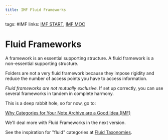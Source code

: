 ```yaml
---
title: IMF Fluid Frameworks
---
```

tags: #IMF
links: [IMF START](out/imf-start.md), [IMF MOC](out/imf-moc.md)

# Fluid Frameworks
A framework is an essential supporting structure. 
A fluid framework is a non-essential supporting structure. 

Folders are not a very fluid framework because they impose rigidity and reduce the number of access points you have to access information. 

*Fluid frameworks are not mutually exclusive.* If set up correctly, you can use several frameworks in tandem in complete harmony.

This is a deep rabbit hole, so for now, go to: 

[Why Categories for Your Note Archive are a Good Idea (IMF)](out/why-categories-for-your-note-archive-are-a-good-idea-imf.md)

We'll deal more with Fluid Frameworks in the next version. 

See the inspiration for "fluid" categories at [Fluid Taxonomies](out/fluid-taxonomies.md).


